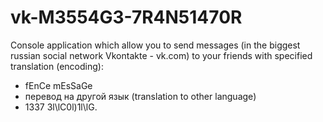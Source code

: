 # vk-M3554G3-7R4N51470R

Console application which allow you to send messages (in the biggest russian social network Vkontakte - vk.com) to your friends with specified translation (encoding):

- fEnCe mEsSaGe
- перевод на другой язык (translation to other language)
- 1337 3l\lC0l)1l\lG.
